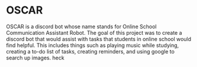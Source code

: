 # OSCAR

OSCAR is a discord bot whose name stands for Online School Communication Assistant Robot. The goal of this project was to create a discord bot that would assist with tasks that 
students in online school would find helpful. This includes things such as playing music while studying, creating a to-do list of tasks, creating reminders, and using google
to search up images. 
 heck
